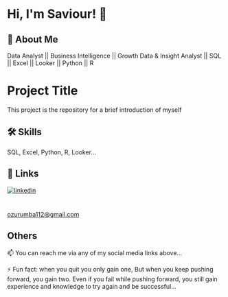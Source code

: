 
# Hi, I'm Saviour! 👋


## 🚀 About Me
Data Analyst || Business Intelligence || Growth Data & Insight Analyst || SQL || Excel || Looker || Python || R

# Project Title

This project is the repository for a brief introduction of myself

## 🛠 Skills
SQL, Excel, Python, R, Looker...


## 🔗 Links
[![linkedin](https://img.shields.io/badge/linkedin-0A66C2?style=for-the-badge&logo=linkedin&logoColor=white)](https://www.linkedin.com/in/duru-saviour-20275123b/)
#
ozurumba112@gmail.com


## Others
📫 You can reach me via any of my social media links above...

⚡️ Fun fact: when you quit you only gain one, But when you keep pushing forward, you gain two. Even if you fail while pushing forward, you still gain experience and knowledge to try again and be successful...

